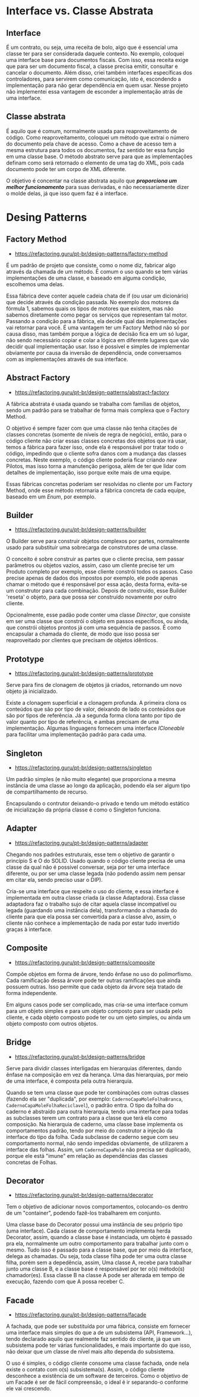 # Interface vs. Classe Abstrata

## Interface
É um contrato, ou seja, uma receita de bolo, algo que é essencial uma classe ter para ser considerada daquele contexto. No exemplo, coloquei uma interface base para documentos fiscais. Com isso, essa receita exige que para ser um documento fiscal, a classe precisa emitir, consultar e cancelar o documento. Além disso, criei também interfaces específicas dos controladores, para servirem como comunicação, isto é, escondendo a implementação para não gerar dependência em quem usar. 
Nesse projeto não implementei essa vantagem de esconder a implementação atrás de uma interface.

## Classe abstrata
É aquilo que é comum, normalmente usada para reaproveitamento de código. Como reaproveitamento, coloquei um método que extrai o número do documento pela chave de acesso. Como a chave de acesso tem a mesma estrutura para todos os documentos, faz sentido ter essa função em uma classe base.
O método abstrato serve para que as implementações definam como será retornado o elemento de uma tag do XML, pois cada documento pode ter um corpo de XML diferente.

O objetivo é concentar na classe abstrata aquilo que <b>*proporciona um melhor funcionamento*</b> para suas derivadas, e não necessariamente dizer o molde delas, já que isso quem faz é a interface.

# Desing Patterns

## Factory Method
- https://refactoring.guru/pt-br/design-patterns/factory-method

É um padrão de projeto que consiste, como o nome diz, fabricar algo através da chamada de um método. É comum o uso quando se tem várias implementações de uma classe, e baseado em alguma condição, escolhemos uma delas.

Essa fábrica deve conter aquele cadeia chata de if (ou usar um dicionário) que decide através da condição passada. No exemplo dos motores da fórmula 1, sabemos quais os tipos de motores que existem, mas não sabemos diretamente como pegar os serviços que representam tal motor. Passando a condição para a fábrica, ela decide qual das implementações vai retornar para você. É uma vantagem ter um Factory Method não só por causa disso, mas também porque a lógica de decisão fica em um só lugar, não sendo necessário copiar e colar a lógica em diferente lugares que vão decidir qual implementação usar. Isso é possível e simples de implementar obviamente por causa da inversão de dependência, onde conversamos com as implementações através de sua interface.

## Abstract Factory
- https://refactoring.guru/pt-br/design-patterns/abstract-factory

A fábrica abstrata é usada quando se trabalha com famílias de objetos, sendo um padrão para se trabalhar de forma mais complexa que o Factory Method.

O objetivo é sempre fazer com que uma classe não tenha citações de classes concretas (somente de níveis de regra de negócio), então, para o código cliente não criar essas classes concretas dos objetos que irá usar, temos a fábrica para fazer isso, onde ela é responsável por tratar todo o código, impedindo que o cliente sofra danos com a mudança das classes concretas. Neste exemplo, o código cliente poderia ficar criando _new_ Pilotos, mas isso torna a manutenção perigosa, além de ter que lidar com detalhes de implementação, isso porque exite mais de uma equipe.

Essas fábricas concretas poderiam ser resolvidas no cliente por um Factory Method, onde esse método retornaria a fábrica concreta de cada equipe, baseado em um _Enum_, por exemplo.

## Builder
- https://refactoring.guru/pt-br/design-patterns/builder

O Builder serve para construir objetos complexos por partes, normalmente usado para substituir uma sobrecarga de construtores de uma classe.

O conceito é sobre construir as partes que o cliente precisa, sem passar parâmetros ou objetos vazios, assim, caso um cliente precise ter um Produto completo por exemplo, esse cliente constrói todos os passos.
Caso precise apenas de dados dos impostos por exemplo, ele pode apenas chamar o método que é responsável por essa ação, desta forma, evita-se um construtor para cada combinação.
Depois de construído, esse Builder 'reseta' o objeto, para que possa ser construído novamente por outro cliente.

Opcionalmente, esse padão pode conter uma classe _Director_, que consiste em ser uma classe que constrói o objeto em passos específicos, ou ainda, que constrói objetos prontos já com uma sequência de passos.
É como encapsular a chamada do cliente, de modo que isso possa ser reaproveitado por clientes que precisam de objetos idênticos.

## Prototype
- https://refactoring.guru/pt-br/design-patterns/prototype

Serve para fins de clonagem de objetos já criados, retornando um novo objeto já inicializado.

Existe a clonagem superficial e a clonagem profunda. A primeira clona os conteúdos que são por tipo de valor, deixando de lado os conteúdos que são por tipos de referência. Já a segunda forma clona tanto por tipo 
de valor quanto por tipo de referência, e ambas precisam de uma implementação. Algumas linguagens fornecem uma interface _ICloneable_ para facilitar uma implementação padrão para cada uma.

## Singleton
- https://refactoring.guru/pt-br/design-patterns/singleton

Um padrão simples (e não muito elegante) que proporciona a mesma instância de uma classe ao longo da aplicação, podendo ela ser algum tipo de compartilhamento de recurso.

Encapsulando o contrutor deixando-o privado e tendo um método estático de inicialização da própria classe é como o Singleton funciona.

## Adapter
- https://refactoring.guru/pt-br/design-patterns/adapter

Chegando nos padrões estruturais, esse tem o objetivo de garantir o princípio S e O do SOLID. Usado quando o código cliente precisa de uma classe da qual não é possível conversar, seja por ter uma interface diferente, ou por ser uma classe legada (não podendo assim nem pensar em citar ela, sendo preciso usar o DIP).

Cria-se uma interface que respeite o uso do cliente, e essa interface é implementada em outra classe criada (a classe Adaptadora). Essa classe adaptadora faz o trabalho sujo de citar aquela classe incompatível ou legada (guardando uma instância dela), transformando a chamada do cliente para que ela possa ser convertida para a classe alvo, assim, o cliente não conhece a implementação de nada por estar tudo invertido graças à interface.

## Composite
- https://refactoring.guru/pt-br/design-patterns/composite

Compõe objetos em forma de árvore, tendo ênfase no uso do polimorfismo. Cada ramificação dessa árvore pode ter outras ramificações que ainda possuem outras. Isso permite que cada objeto da árvore seja tratado de forma independente.

Em alguns casos pode ser complicado, mas cria-se uma interface comum para um objeto simples e para um objeto composto para ser usada pelo cliente, e cada objeto composto pode ter ou um ojeto simples, ou ainda um objeto composto com outros objetos.

## Bridge
- https://refactoring.guru/pt-br/design-patterns/bridge

Serve para dividir classes interligadas em hierarquias diferentes, dando ênfase na composição em vez da herança. Uma das hierarquias, por meio de uma interface, é composta pela outra hierarquia.

Quando se tem uma classe que pode ter combinações com outras classes (fazendo ela ser "duplicada", por exemplo: `CadernoCapaMoleFolhaBranca`, `CadernoCapaMoleFolhaReciclavel`), o padrão entra. O tipo da folha do caderno é abstraído para outra hierarquia, tendo uma interface para todas as subclasses terem um contrato para a classe que terá ela como composição.
Na hierarquia de caderno, uma classe base implementa os comportamentos padrão, tendo por meio do construtor a injeção da interface do tipo da folha. Cada subclasse de caderno segue com seu comportamento normal, não sendo impedidas obviamente, de utilizarem a interface das folhas. Assim, um `CadernoCapaMole` não precisa ser duplicado, porque ele está "imune" em relação as dependências das classes concretas de Folhas.

## Decorator
- https://refactoring.guru/pt-br/design-patterns/decorator

Tem o objetivo de adicionar novos comportamentos, colocando-os dentro de um "container", podendo fazê-los trabalharem em conjunto.

Uma classe base do Decorator possui uma instância de seu próprio tipo (uma interface). Cada classe de comportamento implementa herda Decorator, assim, quando a classe base é instanciada, um objeto é passado pra ela, normalmente um outro comportamento para trabalhar junto com o mesmo. Tudo isso é passado para a classe base, que por meio da interface, delega as chamadas. Ou seja, toda classe filha pode ter uma outra classe filha, porém sem a depedência, assim, Uma classe A, recebe para trabalhar junto uma classe B, e a classe base é responsável por ter o(s) método(s) chamador(es). Essa classe B na classe A pode ser alterada em tempo de execução, fazendo com que A possa receber C.

## Facade
- https://refactoring.guru/pt-br/design-patterns/facade

A fachada, que pode ser substituída por uma fábrica, consiste em fornecer uma interface mais simples do que a de um subsistema (API, Framework...), tendo declarado aquilo que realmente faz sentido do cliente, já que um subsistema pode ter várias funcionalidades, e mais importante do que isso, não deixar que um classe de nível mais alto dependa do subsistema.

O uso é simples, o código cliente consome uma classe fachada, onde nela existe o contato com o(s) subsistema(s). Assim, o código cliente desconhece a existência de um software de terceiros. Como o objetivo de um Facade é ser de fácil compreensão, o ideal é ir separando-o conforme ele vai crescendo.